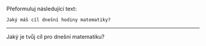 Přeformuluj následující text:

```
Jaký máš cíl dnešní hodiny matematiky?
```

---

<!-- chatcmpl-749WZnvVp8agG5OABtmRSKYtChDFd -->

Jaký je tvůj cíl pro dnešní matematiku?
